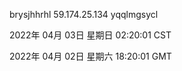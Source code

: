 brysjhhrhl 59.174.25.134 yqqlmgsycl

2022年 04月 03日 星期日 02:20:01 CST

2022年 04月 02日 星期六 18:20:01 GMT
